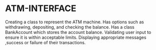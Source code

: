 # ATM-INTERFACE
Creating a class to represent the ATM machine. Has options such as withdrawing, depositing, and checking the balance. Has a class BankAccount which stores the account balance. Validating user input to ensure it is within acceptable limits. Displaying appropriate messages ,success or failure of their transactions.
